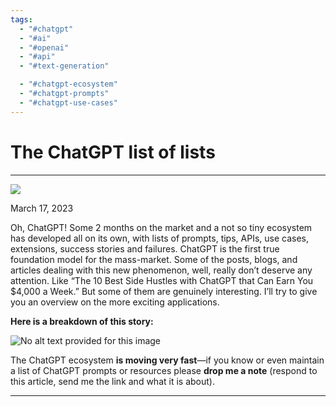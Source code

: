 ```yaml
---
tags:
  - "#chatgpt"
  - "#ai"
  - "#openai"
  - "#api"
  - "#text-generation"

  - "#chatgpt-ecosystem"
  - "#chatgpt-prompts"
  - "#chatgpt-use-cases"
---
```

# The ChatGPT list of lists

---

![](https://media.licdn.com/dms/image/D5612AQG7g3UT5AF3xw/article-cover_image-shrink_423_752/0/1679029008127?e=1687392000&v=beta&t=9lTOh5HKzrz8hyAvT_3-Uf3XINWxm1mc1RfUAE2BKbw)

March 17, 2023

Oh, ChatGPT! Some 2 months on the market and a not so tiny ecosystem has developed all on its own, with lists of prompts, tips, APIs, use cases, extensions, success stories and failures. ChatGPT is the first true foundation model for the mass-market. Some of the posts, blogs, and articles dealing with this new phenomenon, well, really don’t deserve any attention. Like “The 10 Best Side Hustles with ChatGPT that Can Earn You $4,000 a Week.” But some of them are genuinely interesting. I’ll try to give you an overview on the more exciting applications.

**Here is a breakdown of this story:**

![No alt text provided for this image](https://media.licdn.com/dms/image/D5612AQFmi6djF9JAtA/article-inline_image-shrink_1500_2232/0/1679029059591?e=1687392000&v=beta&t=yNTpJ3QDsm67D9-MfghA1mBRBuVFEniJnxistld9q6E)

The ChatGPT ecosystem **is moving very fast**—if you know or even maintain a list of ChatGPT prompts or resources please **drop me a note** (respond to this article, send me the link and what it is about).

---
